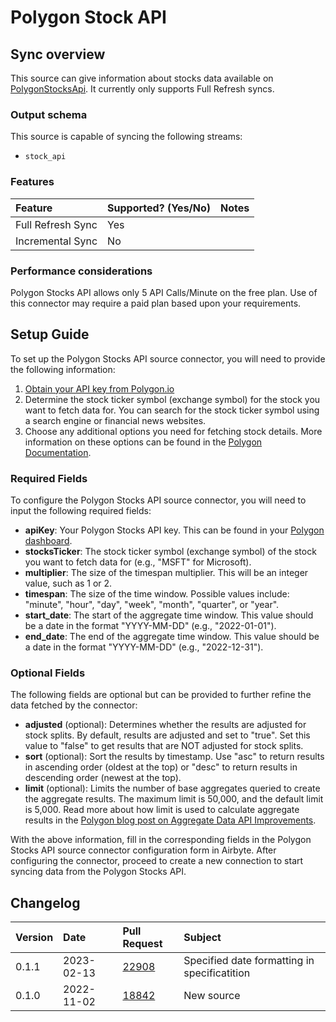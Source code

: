 # Polygon Stock API

## Sync overview

This source can give information about stocks data available on 
[PolygonStocksApi](https://polygon.io). It currently only supports Full Refresh
syncs.

### Output schema

This source is capable of syncing the following streams:

* `stock_api`

### Features

| Feature           | Supported? \(Yes/No\) | Notes                                                   |
|:------------------|:----------------------|:--------------------------------------------------------|
| Full Refresh Sync | Yes                   |                                                         |
| Incremental Sync  | No                    |                                                         |

### Performance considerations

Polygon Stocks API allows only 5 API Calls/Minute on the free plan. Use of this connector
may require a paid plan based upon your requirements.

## Setup Guide

To set up the Polygon Stocks API source connector, you will need to provide the following information:

1. [Obtain your API key from Polygon.io](https://polygon.io/dashboard/signup)
2. Determine the stock ticker symbol (exchange symbol) for the stock you want to fetch data for. You can search for the stock ticker symbol using a search engine or financial news websites.
3. Choose any additional options you need for fetching stock details. More information on these options can be found in the [Polygon Documentation](https://polygon.io/docs/stocks/get_v2_aggs_ticker__stocksticker__range__multiplier___timespan___from___to).

### Required Fields

To configure the Polygon Stocks API source connector, you will need to input the following required fields:

- **apiKey**: Your Polygon Stocks API key. This can be found in your [Polygon dashboard](https://polygon.io/dashboard/api-keys/).
- **stocksTicker**: The stock ticker symbol (exchange symbol) of the stock you want to fetch data for (e.g., "MSFT" for Microsoft).
- **multiplier**: The size of the timespan multiplier. This will be an integer value, such as 1 or 2.
- **timespan**: The size of the time window. Possible values include: "minute", "hour", "day", "week", "month", "quarter", or "year".
- **start_date**: The start of the aggregate time window. This value should be a date in the format "YYYY-MM-DD" (e.g., "2022-01-01").
- **end_date**: The end of the aggregate time window. This value should be a date in the format "YYYY-MM-DD" (e.g., "2022-12-31").

### Optional Fields

The following fields are optional but can be provided to further refine the data fetched by the connector:

- **adjusted** (optional): Determines whether the results are adjusted for stock splits. By default, results are adjusted and set to "true". Set this value to "false" to get results that are NOT adjusted for stock splits.
- **sort** (optional): Sort the results by timestamp. Use "asc" to return results in ascending order (oldest at the top) or "desc" to return results in descending order (newest at the top).
- **limit** (optional): Limits the number of base aggregates queried to create the aggregate results. The maximum limit is 50,000, and the default limit is 5,000. Read more about how limit is used to calculate aggregate results in the [Polygon blog post on Aggregate Data API Improvements](https://polygon.io/blog/aggs-api-updates/).

With the above information, fill in the corresponding fields in the Polygon Stocks API source connector configuration form in Airbyte. After configuring the connector, proceed to create a new connection to start syncing data from the Polygon Stocks API.





## Changelog

| Version | Date       | Pull Request                                             | Subject    |
|:--------|:-----------|:---------------------------------------------------------|:-----------|
| 0.1.1   | 2023-02-13 | [22908](https://github.com/airbytehq/airbyte/pull/22908) | Specified date formatting in specificatition  |
| 0.1.0   | 2022-11-02 | [18842](https://github.com/airbytehq/airbyte/pull/18842) | New source |
